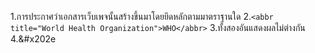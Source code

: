 1.การประกาศว่าเอกสารเว็บเพจนั้นสร้างขึ้นมาโดยยึดหลักตามมาตราฐานใด
2.`<abbr title="World Health Organization">WHO</abbr>`
3.ทั้งสองอันแสดงผลไม่ต่างกัน
4.&#x202e
